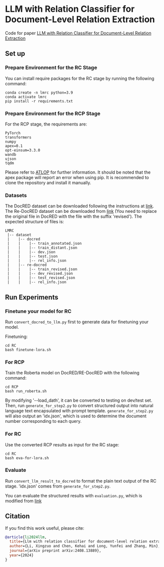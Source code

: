 # LLM with Relation Classifier for Document-Level Relation Extraction

Code for paper [LLM with Relation Classifier for Document-Level Relation Extraction](https://www.arxiv.org/abs/2408.13889#)

## Set up

### Prepare Environment for the RC Stage

You can install require packages for the RC stage by running the following command:

```shell
conda create -n lmrc python=3.9
conda activate lmrc
pip install -r requirements.txt
```

### Prepare Environment for the RCP Stage

For the RCP stage, the requirements are:

```text
PyTorch
transformers
numpy
apex=0.1
opt-einsum=3.3.0
wandb
ujson
tqdm
```

Please refer to [ATLOP](https://github.com/wzhouad/ATLOP) for further information. It should be noted that the apex package will report an error when using pip. It is recommended to clone the repository and install it manually.

### Datasets

The DocRED dataset can be downloaded following the instructions at [link](https://github.com/thunlp/DocRED/tree/master/data). The Re-DocRED dataset can be downloaded from [link](https://github.com/tonytan48/Re-DocRED) (You need to replace the original file in DocRED with the file with the suffix 'revised'). The expected structure of files is:

```text
LMRC
 |-- dataset
 |    |-- docred
 |    |    |-- train_annotated.json        
 |    |    |-- train_distant.json
 |    |    |-- dev.json
 |    |    |-- test.json
 |    |    |-- rel_info.json
 |    |-- re-docred
 |    |    |-- train_revised.json        
 |    |    |-- dev_revised.json
 |    |    |-- test_revised.json
 |    |    |-- rel_info.json
```

## Run Experiments

### Finetune your model for RC

Run `convert_docred_to_llm.py` first to generate data for finetuning your model.

Finetuning:

```shell
cd RC
bash finetune-lora.sh
```

### For RCP

Train the Roberta model on DocRED/RE-DocRED with the following command:

```shell
cd RCP
bash run_roberta.sh
```

By modifying '--load_dath', it can be converted to testing on dev/test set. Then, run `generate_for_step2.py` to convert structured output into natural language text encapsulated with prompt template. `generate_for_step2.py` will also output an 'idx.json', which is used to determine the document number corresponding to each query.

### For RC

Use the converted RCP results as input for the RC stage:

```shell
cd RC
bash eva-for-lora.sh
```

### Evaluate

Run `convert_llm_result_to_docred` to format the plain text output of the RC stage. 'idx.json' comes from `generate_for_step2.py`.

You can evaluate the structured results with `evaluation.py`, which is modified from [link](https://github.com/thunlp/DocRED/blob/master/code/evaluation.py)

## Citation

If you find this work useful, please cite:

```bibtex
@article{li2024llm,
  title={Llm with relation classifier for document-level relation extraction},
  author={Li, Xingzuo and Chen, Kehai and Long, Yunfei and Zhang, Min},
  journal={arXiv preprint arXiv:2408.13889},
  year={2024}
}
```
